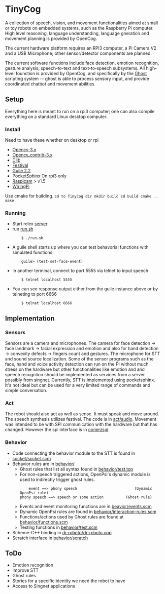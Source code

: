 # TinyCog

A collection of speech, vision, and movement functionalities 
aimed at small or toy robots on embedded systems, such as the 
Raspberry Pi computer. High level reasoning, language understanding, 
language gneration and movement planning is provided by OpenCog.

The current hardware platform requires an RPI3 computer, a Pi 
Camera V2 and a USB Microphone; other sensor/detector components 
are planned.

The current software functions include face detection, emotion 
recognition, gesture analysis, speech-to-text and text-to-speech 
subsystems. All high-level founction is provided by OpenCog, and 
specifically by the 
[Ghost](https://github.com/opencog/opencog/tree/master/opencog/ghost) 
scripting system -- ghost is able to process sensory input, 
and provide coordinated chatbot and movement abilities. 

## Setup

Everything here is meant to run on a rpi3 computer; one can also 
compile everything on a standard Linux desktop computer. 

### Install 

Need to have these whether on desktop or rpi
* [Opencv-3.x](https://github.com/opencv/opencv/releases/latest)
* [Opencv_contrib-3.x](https://github.com/opencv/opencv_contrib/releases)
* [Dlib](https://github.com/davisking/dlib/releases/latest)
* [Festival](http://festvox.org/festival/)
* [Guile 2.2](https://www.gnu.org/software/guile/download/)
* [PocketSphinx](https://cmusphinx.github.io/wiki/tutorialpocketsphinx/#installation-on-unix-system)
On rpi3 only
* [Raspicam](https://sourceforge.net/projects/raspicam/files/?) > v1.5
* [WiringPi](http://wiringpi.com/download-and-install/)

Use cmake for building. 
    ```
        cd to TinyCog dir
        mkdir build
        cd build
        cmake .. 
        make
    ```

### Running

* Start relex [server](https://github.com/opencog/relex#opencog-serversh)
* run [run.sh](run.sh)
    ```
        $ ./run.sh
    ```
* A guile shell starts up where you can test behavorial functions with simulated functions.
    ```
        guile> (test-set-face-event)
    ```
* In another terminal, connect to port 5555 via telnet to input speech
    ```
        $ telnet localhost 5555
    ```
* You can see response output either from the guile instance above or by telneting to port 6666
    ```
        $ telnet localhost 6666
    ```

## Implementation

### Sensors

Sensors are a camera and microphones. The camera for face detection 
-> face landmark -> facial expression  and emotion and also for hand 
detection -> convexity defects -> fingers count and gestures. The 
microphone for STT and sound source localization. Some of the sensor 
programs such as the face, hand and voice activity detection can run 
on the PI without much stress on the hardware but other functionalities 
like emotion and and speech recogntion should be implemented as services 
from a server possibly from singnet. Currently, STT is implemented using
pocketsphinx. It's not ideal but can be used for a very limited range of
commands and simple conversation. 

### Act

The robot should also act as well as sense. It must speak and move around. 
The speech synthesis utilizes festival. The code is in [act/audio](act/audio).
Movement was intended to be with SPI communication with the hardware but 
that has changed. However the spi interface is in [comm/spi](comm/spi)

### Behavior

* Code connecting the behavior module to the  STT is found in [socket/socket.scm](behavior/socket/socket.scm)
* Behavior rules are in [behavior/](behavior/)
    * Ghost rules that list all syntax found in [behavior/test.top](behavior/test.top)
    * For non-speech triggered actions, OpenPsi's dynamic module is used to indirectly trigger ghost rules. 
        ```
            event ==> phony speech                          (Dynamic OpenPsi rule)
	    phony speech ==> speech or some action          (Ghost rule)
        ```
    * Events and event monitoring functions are in [beavior/events.scm](behavior/events.scm)
    * Dynamic OpenPsi rules are found in [behavior/interaction-rules.scm](behavior/interaction-rules.scm)
    * Functions/actions used by Ghost rules are found at [behavior/functions.scm](behavior/functions.scm)
    * Testing functions in [behavior/test.scm](behavior/test.scm)
* Scheme-C++ binding in [dr-roboto/dr-roboto.cpp](dr-roboto/dr-roboto.scm)
* Scratch interface in [behavior/scratch](behavior/scratch/)

## ToDo
* Emotion recognition
* Improve STT
* Ghost rules
* Stories for a specific identity we need the robot to have
* Access to Singnet applications
